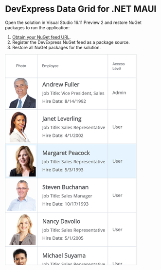 # DevExpress Data Grid for .NET MAUI

Open the solution in Visual Studio 16.11 Preview 2 and restore NuGet packages to run the application:

1. [Obtain your NuGet feed URL](http://docs.devexpress.com/GeneralInformation/116042/installation/install-devexpress-controls-using-nuget-packages/obtain-your-nuget-feed-url).
2. Register the DevExpress NuGet feed as a package source.
3. Restore all NuGet packages for the solution.

<img src="./img/devexpress-maui-data-grid.png"/>
